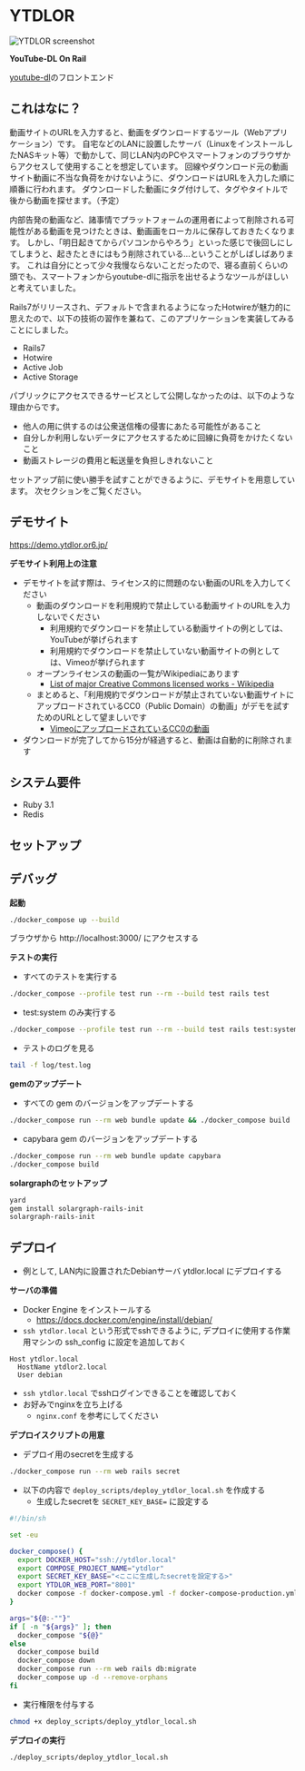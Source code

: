 # YTDLOR

![YTDLOR screenshot](ytdlor.png)

**YouTube-DL On Rail**

[youtube-dl](https://github.com/ytdl-org/youtube-dl)のフロントエンド

## これはなに？

動画サイトのURLを入力すると、動画をダウンロードするツール（Webアプリケーション）です。
自宅などのLANに設置したサーバ（LinuxをインストールしたNASキット等）で動かして、同じLAN内のPCやスマートフォンのブラウザからアクセスして使用することを想定しています。
回線やダウンロード元の動画サイト動画に不当な負荷をかけないように、ダウンロードはURLを入力した順に順番に行われます。
ダウンロードした動画にタグ付けして、タグやタイトルで後から動画を探せます。（予定）

内部告発の動画など、諸事情でプラットフォームの運用者によって削除される可能性がある動画を見つけたときは、動画画をローカルに保存しておきたくなります。
しかし、「明日起きてからパソコンからやろう」といった感じで後回しにしてしまうと、起きたときにはもう削除されている…ということがしばしばあります。
これは自分にとって少々我慢ならないことだったので、寝る直前くらいの頭でも、スマートフォンからyoutube-dlに指示を出せるようなツールがほしいと考えていました。

Rails7がリリースされ、デフォルトで含まれるようになったHotwireが魅力的に思えたので、以下の技術の習作を兼ねて、このアプリケーションを実装してみることにしました。

- Rails7
- Hotwire
- Active Job
- Active Storage

パブリックにアクセスできるサービスとして公開しなかったのは、以下のような理由からです。

- 他人の用に供するのは公衆送信権の侵害にあたる可能性があること
- 自分しか利用しないデータにアクセスするために回線に負荷をかけたくないこと
- 動画ストレージの費用と転送量を負担しきれないこと

セットアップ前に使い勝手を試すことができるように、デモサイトを用意しています。
次セクションをご覧ください。

## デモサイト

https://demo.ytdlor.or6.jp/

**デモサイト利用上の注意**

- デモサイトを試す際は、ライセンス的に問題のない動画のURLを入力してください
  - 動画のダウンロードを利用規約で禁止している動画サイトのURLを入力しないでください
    - 利用規約でダウンロードを禁止している動画サイトの例としては、YouTubeが挙げられます
    - 利用規約でダウンロードを禁止していない動画サイトの例としては、Vimeoが挙げられます
  - オープンライセンスの動画の一覧がWikipediaにあります
    - [List of major Creative Commons licensed works - Wikipedia](https://en.wikipedia.org/wiki/List_of_major_Creative_Commons_licensed_works#Video_and_film)
  - まとめると、「利用規約でダウンロードが禁止されていない動画サイトにアップロードされているCC0（Public Domain）の動画」がデモを試すためのURLとして望ましいです
    - [VimeoにアップロードされているCC0の動画](https://vimeo.com/creativecommons/cc0)
- ダウンロードが完了してから15分が経過すると、動画は自動的に削除されます


## システム要件

- Ruby 3.1
- Redis

## セットアップ


## デバッグ

**起動**

```sh
./docker_compose up --build
```

ブラウザから http://localhost:3000/ にアクセスする


**テストの実行**

- すべてのテストを実行する

```sh
./docker_compose --profile test run --rm --build test rails test
```

- test:system のみ実行する

```sh
./docker_compose --profile test run --rm --build test rails test:system
```

- テストのログを見る

```sh
tail -f log/test.log
```


**gemのアップデート**

- すべての gem のバージョンをアップデートする

```sh
./docker_compose run --rm web bundle update && ./docker_compose build
```

- capybara gem のバージョンをアップデートする

```sh
./docker_compose run --rm web bundle update capybara
./docker_compose build
```

**solargraphのセットアップ**

```sh
yard
gem install solargraph-rails-init
solargraph-rails-init
```


## デプロイ

- 例として, LAN内に設置されたDebianサーバ ytdlor.local にデプロイする

**サーバの準備**

- Docker Engine をインストールする
  - https://docs.docker.com/engine/install/debian/
- `ssh ytdlor.local` という形式でsshできるように, デプロイに使用する作業用マシンの ssh_config に設定を追加しておく

```ssh_config
Host ytdlor.local
  HostName ytdlor2.local
  User debian
```

- `ssh ytdlor.local` でsshログインできることを確認しておく
- お好みでnginxを立ち上げる
  - `nginx.conf` を参考にしてください

**デプロイスクリプトの用意**

- デプロイ用のsecretを生成する

```sh
./docker_compose run --rm web rails secret
```

- 以下の内容で `deploy_scripts/deploy_ytdlor_local.sh` を作成する
  - 生成したsecretを `SECRET_KEY_BASE=` に設定する

```sh
#!/bin/sh

set -eu

docker_compose() {
  export DOCKER_HOST="ssh://ytdlor.local"
  export COMPOSE_PROJECT_NAME="ytdlor"
  export SECRET_KEY_BASE="<ここに生成したsecretを設定する>"
  export YTDLOR_WEB_PORT="8001"
  docker compose -f docker-compose.yml -f docker-compose-production.yml -f restart-always.yml "${@}"
}

args="${@:-""}"
if [ -n "${args}" ]; then
  docker_compose "${@}"
else
  docker_compose build
  docker_compose down
  docker_compose run --rm web rails db:migrate
  docker_compose up -d --remove-orphans
fi
```

- 実行権限を付与する

```sh
chmod +x deploy_scripts/deploy_ytdlor_local.sh
```

**デプロイの実行**

```sh
./deploy_scripts/deploy_ytdlor_local.sh
```
